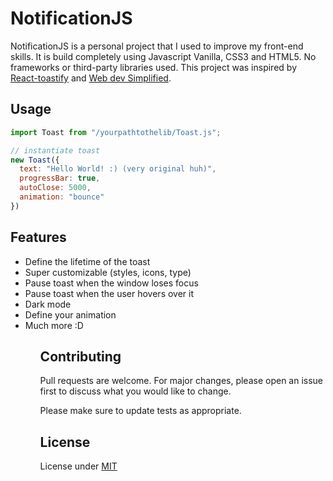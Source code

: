 # NotificationJS

NotificationJS is a personal project that I used to improve my front-end skills.
It is build completely using Javascript Vanilla, CSS3 and HTML5. No frameworks or third-party libraries used. 
This project was inspired by [React-toastify](https://fkhadra.github.io/react-toastify/introduction/) and [Web dev Simplified](https://www.youtube.com/c/WebDevSimplified). 

## Usage

```javascript
import Toast from "/yourpathtothelib/Toast.js";

// instantiate toast
new Toast({
  text: "Hello World! :) (very original huh)",
  progressBar: true,
  autoClose: 5000,
  animation: "bounce"
})
```

## Features
<ul>
  <li>Define the lifetime of the toast</li>
  <li>Super customizable (styles, icons, type)</li>
  <li>Pause toast when the window loses focus</li>
  <li>Pause toast when the user hovers over it</li>
  <li>Dark mode</li>
  <li>Define your animation</li>
  <li>Much more :D</li>
<ul>

## Contributing
Pull requests are welcome. For major changes, please open an issue first to discuss what you would like to change.

Please make sure to update tests as appropriate.

## License
License under [MIT](https://choosealicense.com/licenses/mit/)
